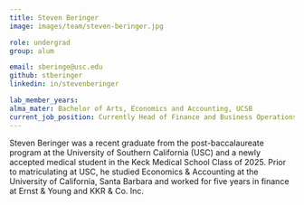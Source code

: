 ```yaml
---
title: Steven Beringer
image: images/team/steven-beringer.jpg

role: undergrad
group: alum

email: sberinge@usc.edu
github: stberinger
linkedin: in/stevenberinger

lab_member_years:
alma_mater: Bachelor of Arts, Economics and Accounting, UCSB
current_job_position: Currently Head of Finance and Business Operations at Verity Venture Partners
---
```


Steven Beringer was a recent graduate from the post-baccalaureate program at the University of Southern California (USC) and a newly accepted medical student in the Keck Medical School Class of 2025.
Prior to matriculating at USC, he studied Economics & Accounting at the University of California, Santa Barbara and worked for five years in finance at Ernst & Young and KKR & Co. Inc.

